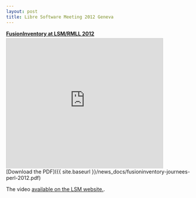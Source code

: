 ```yaml
---
layout: post
title: Libre Software Meeting 2012 Geneva
---
```


<div id="__ss_13627852" style="width: 427px;"><strong style="display: block; margin: 12px 0 4px;"><a title="FusionInventory at LSM/RMLL 2012" href="http://www.slideshare.net/wawa/fusioninventory-at-lsmrmll-2012" target="_blank">FusionInventory at LSM/RMLL 2012</a></strong> <iframe style="border-style: solid; border-color: #cccccc; -moz-border-top-colors: none; -moz-border-right-colors: none; -moz-border-bottom-colors: none; -moz-border-left-colors: none; -moz-border-image: none; border-width: 1px 1px 0px;" src="http://www.slideshare.net/slideshow/embed_code/13627852" frameborder="0" marginwidth="0" marginheight="0" scrolling="no" width="427" height="356"></iframe></div>
[Download the PDF]({{ site.baseurl }}/news_docs/fusioninventory-journees-perl-2012.pdf)

The video [available on the LSM website.](http://video.rmll.info/videos/fusioninventory/).

